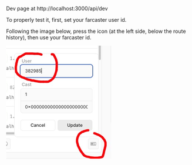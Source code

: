 Dev page at http://localhost:3000/api/dev

To properly test it, first, set your farcaster user id.

Following the image below, press the icon (at the left side, below the route
history), then use your farcaster id.

![setting fid](./image.jpeg)
